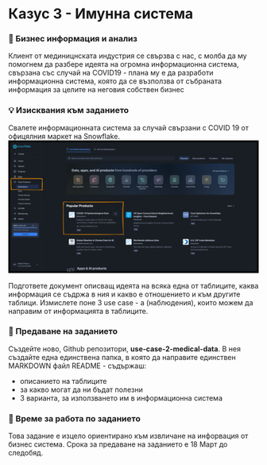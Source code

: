# Казус 3 - Имунна система

### 📌 Бизнес информация и анализ

Клиент от мединицнската индустрия се свързва с нас, с молба да му помогнем да разбере идеята на огромна информационна система, свързана със случай на COVID19 - плана му е да разработи информационна система, която да се възползва от събраната информация за целите на неговия собствен бизнес

### 💡 Изисквания към заданието

Свалете информационната система за случай свързани с COVID 19 от офицялния маркет на Snowflake.
![](2025-03-17-09-19-08.png)

Подгответе документ описващ идеята на всяка една от таблиците, каква информация се съдржа в ния и какво е отношението и към другите таблици. Измислете поне 3 use case - а (наблюдения), които можем да направим от информацията в таблиците.

### 🚀 Предаване на заданието
Създейте ново, Github репозитори, **use-case-2-medical-data**. В нея създайте една единствена папка, в която да направите единствен MARKDOWN файл README - съдържаш: 
- описанието на таблиците
- за какво могат да ни бъдат полезни
- 3 варианта, за използването им в информационна система

### 📅 Време за работа по заданието
Това задание е изцело ориентирано към извличане на инфорвация от бизнес система. Срока за предаване на заданието е 18 Март до следобяд.